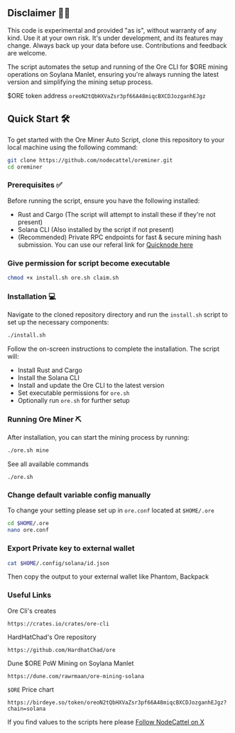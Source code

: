 ## Disclaimer 👷‍♂️

This code is experimental and provided "as is", without warranty of any kind. Use it at your own risk. It's under development, and its features may change. Always back up your data before use. Contributions and feedback are welcome.

The script automates the setup and running of the Ore CLI for $ORE mining operations on Soylana Manlet, ensuring you're always running the latest version and simplifying the mining setup process.

$ORE token address `oreoN2tQbHXVaZsr3pf66A48miqcBXCDJozganhEJgz`

## Quick Start 🛠️

To get started with the Ore Miner Auto Script, clone this repository to your local machine using the following command:

```bash
git clone https://github.com/nodecattel/oreminer.git
cd oreminer
```

### Prerequisites ✅

Before running the script, ensure you have the following installed:

- Rust and Cargo (The script will attempt to install these if they're not present)
- Solana CLI (Also installed by the script if not present)
- (Recommended) Private RPC endpoints for fast & secure mining hash submission. You can use our referal link for [Quicknode here](https://www.quicknode.com/?via=nodecattel)
### Give permission for script become executable

```bash
chmod +x install.sh ore.sh claim.sh
```
### Installation 💻

Navigate to the cloned repository directory and run the `install.sh` script to set up the necessary components:

```bash
./install.sh
```

Follow the on-screen instructions to complete the installation. The script will:

- Install Rust and Cargo
- Install the Solana CLI
- Install and update the Ore CLI to the latest version
- Set executable permissions for `ore.sh`
- Optionally run `ore.sh` for further setup

### Running Ore Miner ⛏️

After installation, you can start the mining process by running:

```bash
./ore.sh mine
```

See all available commands

```
./ore.sh
```

### Change default variable config manually

To change your setting please set up in `ore.conf` located at `$HOME/.ore`
```bash
cd $HOME/.ore
nano ore.conf
```
### Export Private key to external wallet
```bash
cat $HOME/.config/solana/id.json
```
Then copy the output to your external wallet like Phantom, Backpack

### Useful Links

Ore Cli's creates

```
https://crates.io/crates/ore-cli
```

HardHatChad's Ore repository

```
https://github.com/HardhatChad/ore
```
Dune $ORE PoW Mining on Soylana Manlet

```
https://dune.com/rawrmaan/ore-mining-solana
```

`$ORE` Price chart

```
https://birdeye.so/token/oreoN2tQbHXVaZsr3pf66A48miqcBXCDJozganhEJgz?chain=solana
```


If you find values to the scripts here please [Follow NodeCattel on X](https://twitter.com/nodecattel)

